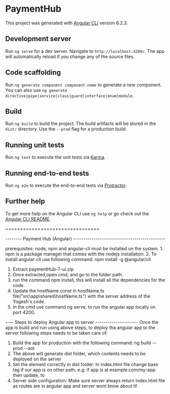 # PaymentHub

This project was generated with [Angular CLI](https://github.com/angular/angular-cli) version 6.2.3.

## Development server

Run `ng serve` for a dev server. Navigate to `http://localhost:4200/`. The app will automatically reload if you change any of the source files.

## Code scaffolding

Run `ng generate component component-name` to generate a new component. You can also use `ng generate directive|pipe|service|class|guard|interface|enum|module`.

## Build

Run `ng build` to build the project. The build artifacts will be stored in the `dist/` directory. Use the `--prod` flag for a production build.

## Running unit tests

Run `ng test` to execute the unit tests via [Karma](https://karma-runner.github.io).

## Running end-to-end tests

Run `ng e2e` to execute the end-to-end tests via [Protractor](http://www.protractortest.org/).

## Further help

To get more help on the Angular CLI use `ng help` or go check out the [Angular CLI README](https://github.com/angular/angular-cli/blob/master/README.md).

================================

--------  Payment Hub (Angular) ---------------------------------------------

prerequisites: node, npm and angular-cli must be installed on the system.
        1. npm is a package manager that comes with the nodejs installation.
        2. To install angular-cli use following command: npm install -g @angular/cli

1. Extract paymentHub-7-ui.zip
2. Once extracted,open cmd, and go to the folder path.
3. run the command npm install, this will install all the dependencies for the code.
4. Update the hostName const in hostName.ts file("src\app\shared\hostName.ts") with the server address of the Yogesh's code.
5. In the cmd use command ng serve, to run the angular app locally on port 4200.

---- Steps to deploy Angular app to server ---------------------
Once the app is build and run using above steps, to deploy tha angular app to the server following steps needs to be taken care of:

1. Build the app for production with the following command: ng build --prod --aot
2. The above will generate dist folder, which contents needs to be deployed on the server
3. Set the <base> element correctly in dist folder:
        In index.html file change base tag if our app is on other path.
        e.g: if app is at example.com/my-app then update, <base href="/"> to <base href="/my-app/">
4. Server side configuration: Make sure server always return index.html file as routes are in angular app and server wont know about it!


